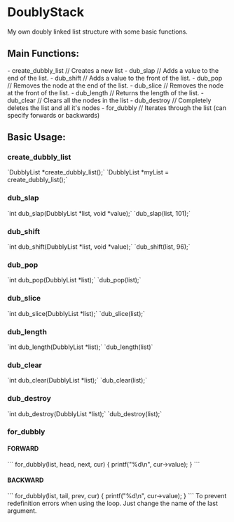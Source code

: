 # DoublyStack
My own doubly linked list structure with some basic functions.

<h2>Main Functions:</h2>
- create_dubbly_list // Creates a new list
- dub_slap // Adds a value to the end of the list.
- dub_shift // Adds a value to the front of the list.
- dub_pop // Removes the node at the end of the list.
- dub_slice // Removes the node at the front of the list.
- dub_length // Returns the length of the list.
- dub_clear // Clears all the nodes in the list
- dub_destroy // Completely deletes the list and all it's nodes
- for_dubbly // Iterates through the list (can specify forwards or backwards)

<h2>Basic Usage:</h2>

<h3>create_dubbly_list</h3>
`DubblyList *create_dubbly_list();`
`DubblyList *myList = create_dubbly_list();`

<h3>dub_slap</h3>
`int dub_slap(DubblyList *list, void *value);`
`dub_slap(list, 101);`

<h3>dub_shift</h3>
`int dub_shift(DubblyList *list, void *value);`
`dub_shift(list, 96);`

<h3>dub_pop</h3>
`int dub_pop(DubblyList *list);`
`dub_pop(list);`

<h3>dub_slice</h3>
`int dub_slice(DubblyList *list);`
`dub_slice(list);`

<h3>dub_length</h3>
`int dub_length(DubblyList *list);`
`dub_length(list)`

<h3>dub_clear</h3>
`int dub_clear(DubblyList *list);`
`dub_clear(list);`

<h3>dub_destroy</h3>
`int dub_destroy(DubblyList *list);`
`dub_destroy(list);`

<h3>for_dubbly</h3>
<h4>FORWARD</h4>
```
for_dubbly(list, head, next, cur) {
    printf("%d\n", cur->value);
}
```
<h4>BACKWARD</h4>
```
for_dubbly(list, tail, prev, cur) {
    printf("%d\n", cur->value);
}
```
To prevent redefinition errors when using the loop. Just change the name of the last argument.
